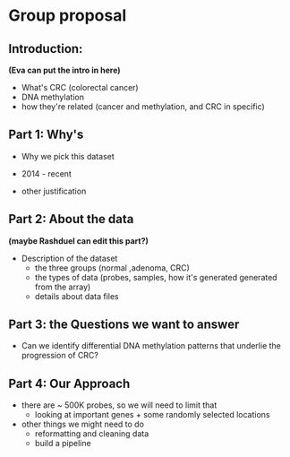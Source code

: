 # Group proposal

## Introduction: 
__(Eva can put the intro in here)__

* What's CRC (colorectal cancer) 
* DNA methylation
* how they're related (cancer and methylation, and CRC in specific)

## Part 1: Why's 
* Why we pick this dataset 
- 2014 - recent 
* other justification 

## Part 2: About the data 
__(maybe Rashduel can edit this part?)__

* Description of the dataset 
    - the three groups (normal ,adenoma, CRC) 
    - the types of data (probes, samples,  how it's generated generated from the array) 
    - details about data files 

## Part 3: the Questions we want to answer 
* Can we identify differential DNA methylation patterns that underlie the progression of CRC? 

## Part 4: Our Approach 
* there are ~ 500K probes, so we will need to limit that
    - looking at important genes + some randomly selected locations 
* other things we might need to do
   - reformatting and cleaning data
   - build a pipeline